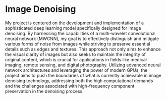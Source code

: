 # Image Denoising

My project is centered on the development and implementation of a sophisticated deep learning model specifically designed for image denoising. By harnessing the capabilities of a multi-wavelet convolutional neural network (MWCNN), my goal is to effectively distinguish and mitigate various forms of noise from images while striving to preserve essential details such as edges and textures. This approach not only aims to enhance the visual clarity of images but also seeks to maintain the integrity of original content, which is crucial for applications in fields like medical imaging, remote sensing, and digital photography. Utilizing advanced neural network architectures and leveraging the power of modern GPUs, the project aims to push the boundaries of what is currently achievable in image denoising technology, addressing both the high computational demands and the challenges associated with high-frequency component preservation in the denoising process.
